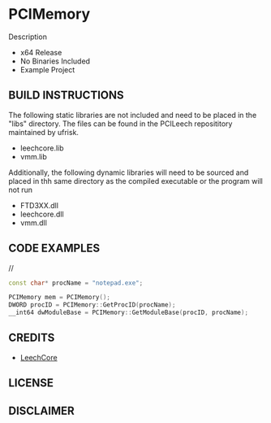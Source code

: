 # PCIMemory
Description  
- x64 Release 
- No Binaries Included
- Example Project

## BUILD INSTRUCTIONS
The following static libraries are not included and need to be placed in the "libs" directory. The files can be found in the PCILeech reposititory maintained by ufrisk.
- leechcore.lib
- vmm.lib

Additionally, the following dynamic libraries will need to be sourced and placed in thh same directory as the compiled executable or the program will not run
- FTD3XX.dll
- leechcore.dll
- vmm.dll


## CODE EXAMPLES
//	
```cpp
const char* procName = "notepad.exe";

PCIMemory mem = PCIMemory();
DWORD procID = PCIMemory::GetProcID(procName);
__int64 dwModuleBase = PCIMemory::GetModuleBase(procID, procName);
```

## CREDITS
- [LeechCore](https://github.com/ufrisk/LeechCore)

## LICENSE

## DISCLAIMER